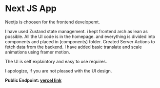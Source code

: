 # Next JS App

Nextjs is choosen for the frontend developemt.

I have used Zustand state management. i kept frontend arch as lean as possible. All the UI code is in the homepage.
and everything is divided into components and placed in (components) folder. Created Server Actions to fetch data from the backend. I have added basic translate and scale animations using framer motion.

The UI is self explaintory and easy to use requires.

I apologize, if you are not pleased with the UI design.

<b> Public Endpoint: [vercel link](https://beautiful-dog-json-viewer.vercel.app/) <b />

#
